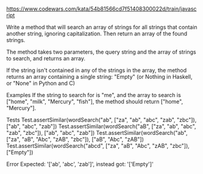 https://www.codewars.com/kata/54b81566cd7f51408300022d/train/javascript

Write a method that will search an array of strings for all strings that contain another string, ignoring capitalization. Then return an array of the found strings.

The method takes two parameters, the query string and the array of strings to search, and returns an array.

If the string isn't contained in any of the strings in the array, the method returns an array containing a single string: "Empty" (or Nothing in Haskell, or "None" in Python and C)

Examples
If the string to search for is "me", and the array to search is ["home", "milk", "Mercury", "fish"], the method should return ["home", "Mercury"].

Tests
Test.assertSimilar(wordSearch("ab", ["za", "ab", "abc", "zab", "zbc"]), ["ab", "abc", "zab"])
Test.assertSimilar(wordSearch("aB", ["za", "ab", "abc", "zab", "zbc"]), ["ab", "abc", "zab"])
Test.assertSimilar(wordSearch("ab", ["za", "aB", "Abc", "zAB", "zbc"]), ["aB", "Abc", "zAB"])
Test.assertSimilar(wordSearch("abcd", ["za", "aB", "Abc", "zAB", "zbc"]), ["Empty"])

Error 
Expected: '[\'ab\', \'abc\', \'zab\']', instead got: '[\'Empty\']'